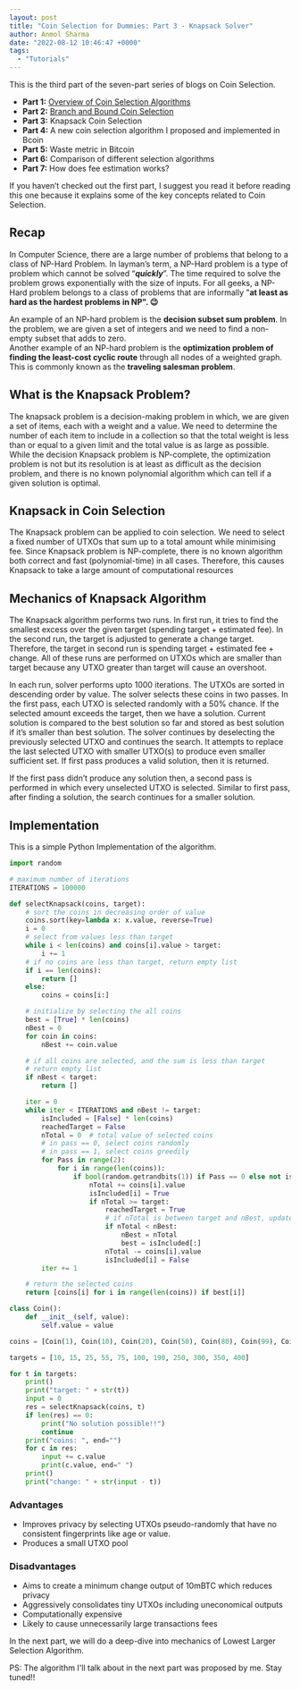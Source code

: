 ```yaml
---
layout: post
title: "Coin Selection for Dummies: Part 3 - Knapsack Solver"
author: Anmol Sharma
date: "2022-08-12 10:46:47 +0000"
tags:
  - "Tutorials"
---
```


This is the third part of the seven-part series of blogs on Coin Selection.

* **Part 1:** [Overview of Coin Selection Algorithms](https://blog.summerofbitcoin.org/coin-selection-part-1/)
* **Part 2:** [Branch and Bound Coin Selection](https://blog.summerofbitcoin.org/coin-selection-for-dummies-2/)
* **Part 3:** Knapsack Coin Selection
* **Part 4:** A new coin selection algorithm I proposed and implemented in Bcoin
* **Part 5:** Waste metric in Bitcoin
* **Part 6:** Comparison of different selection algorithms
* **Part 7:** How does fee estimation works?

If you haven’t checked out the first part, I suggest you read it before reading this one because it explains some of the key concepts related to Coin Selection.

## **Recap**

In Computer Science, there are a large number of problems that belong to a class of NP-Hard Problem. In layman’s term, a NP-Hard problem is a type of problem which cannot be solved “***quickly***”. The time required to solve the problem grows exponentially with the size of inputs. For all geeks, a NP-Hard problem belongs to a class of problems that are informally "**at least as hard as the hardest problems in NP". 😉**

An example of an NP-hard problem is the **decision subset sum problem**. In the problem, we are given a set of integers and we need to find a non-empty subset that adds to zero.  
Another example of an NP-hard problem is the **optimization problem of finding the least-cost cyclic route** through all nodes of a weighted graph. This is commonly known as the **traveling salesman problem**.

## **What is the Knapsack Problem?**

The knapsack problem is a decision-making problem in which, we are given a set of items, each with a weight and a value. We need to determine the number of each item to include in a collection so that the total weight is less than or equal to a given limit and the total value is as large as possible. While the decision Knapsack problem is NP-complete, the optimization problem is not but its resolution is at least as difficult as the decision problem, and there is no known polynomial algorithm which can tell if a given solution is optimal.

## **Knapsack in Coin Selection**

The Knapsack problem can be applied to coin selection. We need to select a fixed number of UTXOs that sum up to a total amount while minimising fee. Since Knapsack problem is NP-complete, there is no known algorithm both correct and fast (polynomial-time) in all cases. Therefore, this causes Knapsack to take a large amount of computational resources

## **Mechanics of Knapsack Algorithm**

The Knapsack algorithm performs two runs. In first run, it tries to find the smallest excess over the given target (spending target + estimated fee). In the second run, the target is adjusted to generate a change target. Therefore, the target in second run is spending target + estimated fee + change. All of these runs are performed on UTXOs which are smaller than target because any UTXO greater than target will cause an overshoot.

In each run, solver performs upto 1000 iterations. The UTXOs are sorted in descending order by value. The solver selects these coins in two passes. In the first pass, each UTXO is selected randomly with a 50% chance. If the selected amount exceeds the target, then we have a solution. Current solution is compared to the best solution so far and stored as best solution if it’s smaller than best solution. The solver continues by deselecting the previously selected UTXO and continues the search. It attempts to replace the last selected UTXO with smaller UTXO(s) to produce even smaller sufficient set. If first pass produces a valid solution, then it is returned.

If the first pass didn’t produce any solution then, a second pass is performed in which every unselected UTXO is selected. Similar to first pass, after finding a solution, the search continues for a smaller solution.

## **Implementation**

This is a simple Python Implementation of the algorithm.

```python
import random

# maximum number of iterations
ITERATIONS = 100000

def selectKnapsack(coins, target):
    # sort the coins in decreasing order of value
    coins.sort(key=lambda x: x.value, reverse=True)
    i = 0
    # select from values less than target
    while i < len(coins) and coins[i].value > target:
        i += 1
    # if no coins are less than target, return empty list
    if i == len(coins):
        return []
    else:
        coins = coins[i:]

    # initialize by selecting the all coins
    best = [True] * len(coins)
    nBest = 0
    for coin in coins:
        nBest += coin.value

    # if all coins are selected, and the sum is less than target
    # return empty list
    if nBest < target:
        return []

    iter = 0
    while iter < ITERATIONS and nBest != target:
        isIncluded = [False] * len(coins)
        reachedTarget = False
        nTotal = 0  # total value of selected coins
        # in pass == 0, select coins randomly
        # in pass == 1, select coins greedily
        for Pass in range(2):
            for i in range(len(coins)):
                if bool(random.getrandbits(1)) if Pass == 0 else not isIncluded[i]:
                    nTotal += coins[i].value
                    isIncluded[i] = True
                    if nTotal >= target:
                        reachedTarget = True
                        # if nTotal is between target and nBest, update nBest
                        if nTotal < nBest:
                            nBest = nTotal
                            best = isIncluded[:]
                        nTotal -= coins[i].value
                        isIncluded[i] = False
        iter += 1

    # return the selected coins
    return [coins[i] for i in range(len(coins)) if best[i]]

class Coin():
    def __init__(self, value):
        self.value = value

coins = [Coin(1), Coin(10), Coin(20), Coin(50), Coin(80), Coin(99), Coin(100)]

targets = [10, 15, 25, 55, 75, 100, 190, 250, 300, 350, 400]

for t in targets:
    print()
    print("target: " + str(t))
    input = 0
    res = selectKnapsack(coins, t)
    if len(res) == 0:
        print("No solution possible!!")
        continue
    print("coins: ", end="")
    for c in res:
        input += c.value
        print(c.value, end=" ")
    print()
    print("change: " + str(input - t))
```

### **Advantages**

* Improves privacy by selecting UTXOs pseudo-randomly that have no consistent fingerprints like age or value.
* Produces a small UTXO pool

### **Disadvantages**

* Aims to create a minimum change output of 10mBTC which reduces privacy
* Aggressively consolidates tiny UTXOs including uneconomical outputs
* Computationally expensive
* Likely to cause unnecessarily large transactions fees

In the next part, we will do a deep-dive into mechanics of Lowest Larger Selection Algorithm.

PS: The algorithm I'll talk about in the next part was proposed by me. Stay tuned!!
